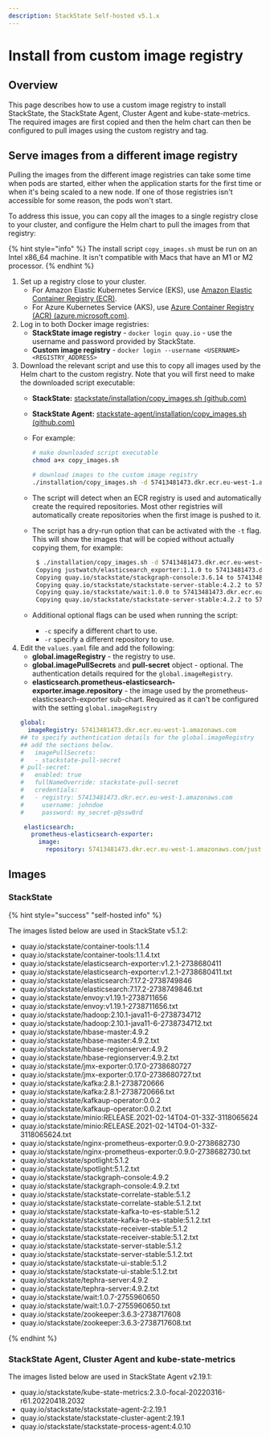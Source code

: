 ```yaml
---
description: StackState Self-hosted v5.1.x 
---
```


# Install from custom image registry

## Overview

This page describes how to use a custom image registry to install StackState, the StackState Agent, Cluster Agent and kube-state-metrics. The required images are first copied and then the helm chart can then be configured to pull images using the custom registry and tag.

## Serve images from a different image registry

Pulling the images from the different image registries can take some time when pods are started, either when the application starts for the first time or when it's being scaled to a new node. If one of those registries isn't accessible for some reason, the pods won't start.

To address this issue, you can copy all the images to a single registry close to your cluster, and configure the Helm chart to pull the images from that registry:

{% hint style="info" %}
The install script `copy_images.sh` must be run on an Intel x86_64 machine. It isn't compatible with Macs that have an M1 or M2 processor.
{% endhint %}

1. Set up a registry close to your cluster.
   * For Amazon Elastic Kubernetes Service (EKS), use [Amazon Elastic Container Registry (ECR)](https://aws.amazon.com/ecr/).
   * For Azure Kubernetes Service (AKS), use [Azure Container Registry (ACR) \(azure.microsoft.com\)](https://azure.microsoft.com/en-us/products/container-registry/).
2. Log in to both Docker image registries:
   * **StackState image registry** - `docker login quay.io` - use the username and password provided by StackState.
   * **Custom image registry** - `docker login --username <USERNAME>  <REGISTRY_ADDRESS>`
3. Download the relevant script and use this to copy all images used by the Helm chart to the custom registry. Note that you will first need to make the downloaded script executable:
   * **StackState:** [stackstate/installation/copy_images.sh \(github.com\)](https://github.com/StackVista/helm-charts/tree/master/stable/stackstate/installation "StackState Self-Hosted only")
   * **StackState Agent:** [stackstate-agent/installation/copy_images.sh \(github.com\)](https://github.com/StackVista/helm-charts/tree/master/stable/stackstate-agent/installation/copy_images.sh)
   * For example: 

      ```bash
      # make downloaded script executable
      chmod a+x copy_images.sh
      
      # download images to the custom image registry
      ./installation/copy_images.sh -d 57413481473.dkr.ecr.eu-west-1.amazonaws.com
  
      ```

    * The script will detect when an ECR registry is used and automatically create the required repositories. Most other registries will automatically create repositories when the first image is pushed to it. 
    * The script has a dry-run option that can be activated with the `-t` flag. This will show the images that will be copied without actually copying them, for example:

        ```bash
         $ ./installation/copy_images.sh -d 57413481473.dkr.ecr.eu-west-1.amazonaws.com -t
         Copying justwatch/elasticsearch_exporter:1.1.0 to 57413481473.dkr.ecr.eu-west-1.amazonaws.com/justwatch/elasticsearch_exporter:1.1.0 (dry-run)
         Copying quay.io/stackstate/stackgraph-console:3.6.14 to 57413481473.dkr.ecr.eu-west-1.amazonaws.com/stackstate/stackgraph-console:3.6.14 (dry-run)
         Copying quay.io/stackstate/stackstate-server-stable:4.2.2 to 57413481473.dkr.ecr.eu-west-1.amazonaws.com/stackstate/stackstate-server-stable:4.2.2 (dry-run)
         Copying quay.io/stackstate/wait:1.0.0 to 57413481473.dkr.ecr.eu-west-1.amazonaws.com/stackstate/wait:1.0.0 (dry-run)
         Copying quay.io/stackstate/stackstate-server-stable:4.2.2 to 57413481473.dkr.ecr.eu-west-1.amazonaws.com/stackstate/stackstate-server-stable:4.2.2 (dry-run)

        ```
    * Additional optional flags can be used when running the script:
      * `-c` specify a different chart to use.
      * `-r` specify a different repository to use.
4. Edit the `values.yaml` file and add the following:
   * **global.imageRegistry** - the registry to use.
   * **global.imagePullSecrets** and **pull-secret** object - optional. The authentication details required for the `global.imageRegistry`.
   * **elasticsearch.prometheus-elasticsearch-exporter.image.repository** - the image used by the prometheus-elasticsearch-exporter sub-chart. Required as it can't be configured with the setting `global.imageRegistry`
    ```yaml
    global:
      imageRegistry: 57413481473.dkr.ecr.eu-west-1.amazonaws.com
    ## to specify authentication details for the global.imageRegistry
    ## add the sections below.
    #   imagePullSecrets:
    #   - stackstate-pull-secret
    # pull-secret:
    #   enabled: true
    #   fullNameOverride: stackstate-pull-secret
    #   credentials:
    #   - registry: 57413481473.dkr.ecr.eu-west-1.amazonaws.com
    #     username: johndoe
    #     password: my_secret-p@ssw0rd
   
     elasticsearch:
       prometheus-elasticsearch-exporter:
         image:
           repository: 57413481473.dkr.ecr.eu-west-1.amazonaws.com/justwatch/elasticsearch_exporter
    ```

## Images

### StackState

{% hint style="success" "self-hosted info" %}

The images listed below are used in StackState v5.1.2:

- quay.io/stackstate/container-tools:1.1.4
- quay.io/stackstate/container-tools:1.1.4.txt
- quay.io/stackstate/elasticsearch-exporter:v1.2.1-2738680411
- quay.io/stackstate/elasticsearch-exporter:v1.2.1-2738680411.txt
- quay.io/stackstate/elasticsearch:7.17.2-2738749846
- quay.io/stackstate/elasticsearch:7.17.2-2738749846.txt
- quay.io/stackstate/envoy:v1.19.1-2738711656
- quay.io/stackstate/envoy:v1.19.1-2738711656.txt
- quay.io/stackstate/hadoop:2.10.1-java11-6-2738734712
- quay.io/stackstate/hadoop:2.10.1-java11-6-2738734712.txt
- quay.io/stackstate/hbase-master:4.9.2
- quay.io/stackstate/hbase-master:4.9.2.txt
- quay.io/stackstate/hbase-regionserver:4.9.2
- quay.io/stackstate/hbase-regionserver:4.9.2.txt
- quay.io/stackstate/jmx-exporter:0.17.0-2738680727
- quay.io/stackstate/jmx-exporter:0.17.0-2738680727.txt
- quay.io/stackstate/kafka:2.8.1-2738720666
- quay.io/stackstate/kafka:2.8.1-2738720666.txt
- quay.io/stackstate/kafkaup-operator:0.0.2
- quay.io/stackstate/kafkaup-operator:0.0.2.txt
- quay.io/stackstate/minio:RELEASE.2021-02-14T04-01-33Z-3118065624
- quay.io/stackstate/minio:RELEASE.2021-02-14T04-01-33Z-3118065624.txt
- quay.io/stackstate/nginx-prometheus-exporter:0.9.0-2738682730
- quay.io/stackstate/nginx-prometheus-exporter:0.9.0-2738682730.txt
- quay.io/stackstate/spotlight:5.1.2
- quay.io/stackstate/spotlight:5.1.2.txt
- quay.io/stackstate/stackgraph-console:4.9.2
- quay.io/stackstate/stackgraph-console:4.9.2.txt
- quay.io/stackstate/stackstate-correlate-stable:5.1.2
- quay.io/stackstate/stackstate-correlate-stable:5.1.2.txt
- quay.io/stackstate/stackstate-kafka-to-es-stable:5.1.2
- quay.io/stackstate/stackstate-kafka-to-es-stable:5.1.2.txt
- quay.io/stackstate/stackstate-receiver-stable:5.1.2
- quay.io/stackstate/stackstate-receiver-stable:5.1.2.txt
- quay.io/stackstate/stackstate-server-stable:5.1.2
- quay.io/stackstate/stackstate-server-stable:5.1.2.txt
- quay.io/stackstate/stackstate-ui-stable:5.1.2
- quay.io/stackstate/stackstate-ui-stable:5.1.2.txt
- quay.io/stackstate/tephra-server:4.9.2
- quay.io/stackstate/tephra-server:4.9.2.txt
- quay.io/stackstate/wait:1.0.7-2755960650
- quay.io/stackstate/wait:1.0.7-2755960650.txt
- quay.io/stackstate/zookeeper:3.6.3-2738717608
- quay.io/stackstate/zookeeper:3.6.3-2738717608.txt

{% endhint %}

### StackState Agent, Cluster Agent and kube-state-metrics

The images listed below are used in StackState Agent v2.19.1:

* quay.io/stackstate/kube-state-metrics:2.3.0-focal-20220316-r61.20220418.2032
* quay.io/stackstate/stackstate-agent-2:2.19.1
* quay.io/stackstate/stackstate-cluster-agent:2.19.1
* quay.io/stackstate/stackstate-process-agent:4.0.10